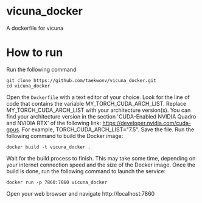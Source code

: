 # vicuna_docker
A dockerfile for vicuna

# How to run
Run the following command
```
git clone https://github.com/taekwonv/vicuna_docker.git
cd vicuna_docker
```
Open the `Dockerfile` with a text editor of your choice.
Look for the line of code that contains the variable MY_TORCH_CUDA_ARCH_LIST.
Replace MY_TORCH_CUDA_ARCH_LIST with your architecture version(s). You can find your architecture version in the section 'CUDA-Enabled NVIDIA Quadro and NVIDIA RTX' of the following link: https://developer.nvidia.com/cuda-gpus. For example, TORCH_CUDA_ARCH_LIST="7.5".
Save the file.
Run the following command to build the Docker image:
```
docker build -t vicuna_docker .
```
Wait for the build process to finish. This may take some time, depending on your internet connection speed and the size of the Docker image.
Once the build is done, run the following command to launch the service:
```
docker run -p 7860:7860 vicuna_docker
```
Open your web browser and navigate http://localhost:7860
